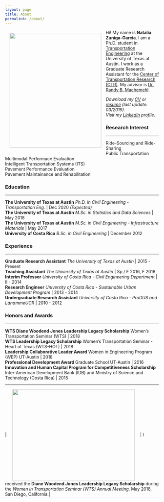 ```yaml
---
layout: page
title: About
permalink: /about/
---
```


<img src="{{ site.baseurl }}/assets/img/nat.jpg" ALIGN="left" style="margin:10px 15px ; width:300px; height:375px;"/>

Hi! My name is <b>Natalia Zuniga-Garcia</b>. I am a Ph.D. student in [Transportation Engineering](http://www.caee.utexas.edu/transportation) at the University of Texas at Austin. I work as a Graduate Research Assistant for the [Center of Transportation Research (CTR)](https://ctr.utexas.edu/). My advisor is [Dr. Randy B. Machemehl](https://faculty.engr.utexas.edu/machemehl/).

<i>Download my [CV](/downloads/Natalia_ZunigaGarcia.pdf) or [résumé](/downloads/Natalia_ZunigaGarcia_stats.pdf) (last update: 03/2019). <br> Visit my [LinkedIn](https://www.linkedin.com/in/nzunigag/) profile.</i>  

### Research Interest
___
  Ride-Sourcing and Ride-Sharing <br>
  Public Transportation <br>
  Multimodal Performace Evaluation <br>
  Intelligent Transportation Systems (ITS) <br>
  Pavement Performance Evaluation <br>
  Pavement Maintainance and Rehabilitation

### Education
___

<b>The University of Texas at Austin</b> <i>Ph.D. in Civil Engineering - Transportation Eng. </i> | Dec 2020 <i>(Expected)</i> <br>
<b>The University of Texas at Austin</b> <i>M.Sc. in Statistics and Data Sciences</i> | May 2018  <br>
<b>The University of Texas at Austin</b> <i>M.Sc. in Civil Engineering - Infrastructure Materials</i> | May 2017 <br>
<b>University of Costa Rica</b> <i>B.Sc. in Civil Engineering</i> | December 2012

### Experience
___

<b>Graduate Research Assistant</b> <i>The University of Texas at Austin </i> | 2015 - Present <br>
<b>Teaching Assistant</b> <i>The University of Texas at Austin</i> | Sp / F 2016, F 2018  <br>
<b>Interim Professor</b> <i>University of Costa Rica - Civil Engineering Department</i> | II - 2014 <br>
<b>Research Engineer</b> <i>University of Costa Rica - Sustainable Urban Development Program</i> | 2013 - 2014 <br>
<b>Undergraduate Research Assistant</b> <i>University of Costa Rica - ProDUS and LanammeUCR</i>  | 2010 - 2012 

### Honors and Awards
___

<b>WTS Diane Woodend Jones Leadership Legacy Scholarship</b> Women’s Transportation Seminar (WTS) | 2018 <br>
<b>WTS Leadership Legacy Scholarship</b> Women’s Transportation Seminar - Heart of Texas (WTS-HOT) | 2018 <br>
<b>Leadership	Collaborative	Leader	Award</b> Women in	Engineering Program (WEP) UT-Austin | 2018 <br>
<b>Professional Development Award </b> Graduate School UT-Austin | 2016 <br>
<b>Innovation and Human Capital Program for Competitiveness Scholarship</b> Inter-American Development Bank (IDB) and Ministry of Science and Technology (Costa Rica) | 2015

___

| <img src="../assets/pictures/award.jpg" ALIGN="center" style="margin:0px 15px ; width:400px; height:300px;"/> | 
I received the <b>Diane Woodend Jones Leadership Legacy Scholarship</b> during the <i>Women in Transportation Seminar (WTS) Annual Meeting</i>. May 2018, San Diego, California.|


